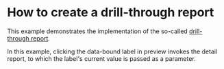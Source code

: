 # How to create a drill-through report


<p>This example demonstrates the implementation of the so-called <a href="http://help.devexpress.com/XtraReports/CustomDocument7058.aspx">drill-through report</a>.</p><p>In this example, clicking the data-bound label in preview invokes the detail report, to which the label's current value is passed as a parameter.</p>

<br/>


